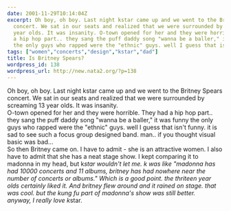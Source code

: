```yaml
---
date: 2001-11-29T10:14:04Z
excerpt: Oh boy, oh boy. Last night kstar came up and we went to the Britney Spears
  concert. We sat in our seats and realized that we were surrounded by screaming 13
  year olds. It was insanity. O-town opened for her and they were horrible. They had
  a hip hop part.. they sang the puff daddy song "wanna be a baller," it was funny
  the only guys who rapped were the "ethnic" guys. well I guess that isn't...
tags: ["women","concerts","design","kstar","dad"]
title: Is Britney Spears?
wordpress_id: 138
wordpress_url: http://new.nata2.org/?p=138
---
```


Oh boy, oh boy. Last night kstar came up and we went to the Britney Spears concert. We sat in our seats and realized that we were surrounded by screaming 13 year olds. It was insanity. <br/>O-town opened for her and they were horrible. They had a hip hop part.. they sang the puff daddy song "wanna be a baller," it was funny the only guys who rapped were the "ethnic" guys. well I guess that isn't funny. it is sad to see such a focus group designed band. man.. if you thought visual basic was bad...<br/>
So then Britney came on. I have to admit - she is an attractive women. I also have to admit that she has a neat stage show. I kept comparing it to madonna in my head, but k*star wouldn't let me. k was like "madonna has had 10000 concerts and 11 albums, britney has had nowhere near the number of concerts or albums." Which is a good point. the thriteen year olds certainly liked it. And britney flew around and it rained on stage. that was cool. but the kung fu part of madonna's show was still better.<br/>
anyway, I really love k*star.
